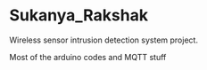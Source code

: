 # Sukanya_Rakshak
Wireless sensor intrusion detection system project.

Most of the arduino codes and MQTT stuff
